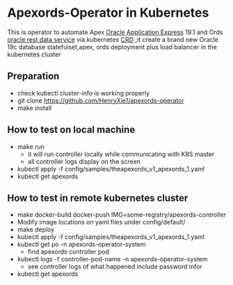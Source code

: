 # Apexords-Operator in Kubernetes
This is operator to automate Apex [Oracle Application Express](https://apex.oracle.com) 19.1 and Ords [oracle rest data service](https://www.oracle.com/tools/technologies/faq-rest-data-services.html) via kubernetes [CRD](https://kubernetes.io/docs/concepts/extend-kubernetes/api-extension/custom-resources/) ,it create a brand new Oracle 19c database statefulset,apex, ords  deployment plus load balancer in the kubernetes cluster

## Preparation
* check kubectl cluster-info  is working properly 
* git clone https://github.com/HenryXie1/apexords-operator
* make install
## How to test on local machine
* make run   
  * it will run controller locally while communicating with K8S master
  * all controller logs display on the screen
* kubectl apply -f config/samples/theapexords_v1_apexords_1.yaml
* kubectl get apexords

## How to test in remote kubernetes cluster
* make docker-build docker-push IMG=some-registry/apexords-controller  
* Modify image locations on yaml files under config/default/
* make deploy
* kubectl apply -f config/samples/theapexords_v1_apexords_1.yaml
* kubectl get po -n apexords-operator-system
  * find apexords controller pod 
* kubectl logs -f controller-pod-name  -n apexords-operator-system
  * see controller logs of what happened include password infor
* kubectl get apexords
